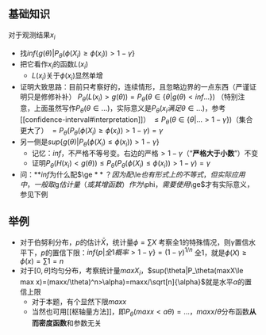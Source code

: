 ## 基础知识
对于观测结果$x_i$
- 找$inf \{g(\theta)|P_\theta(\phi(X_i)\ge \phi(x_i))>1-\gamma\}$
- 把它看作$x_i$的函数$L(x_i)$
  - $L(x_i)$关于$\phi(x_i)$显然单增
- 证明大致思路：目前只考察好的，连续情形，且忽略边界的一点东西（严谨证明只是修修补补）
$P_\theta(L(x_i)>g(\theta))=P_\theta(\theta\in \{\theta|g(\theta)<inf...\})$
（特别注意，上面虽然写作$P_\theta(\theta\in ...)$，实际意义是$P_\theta(x_i满足\theta\in ...)$，参考[[confidence-interval#interpretation]]）
$\le P_\theta(\theta\in \{\theta|...>1-\gamma\})$（集合更大了）
$=P_\theta(P_\theta(\phi(X_i)\ge \phi(x_i))>1-\gamma)=\gamma$
- 另一侧是$sup\{g(\theta)|P_\theta(\phi(X_i)\le \phi(x_i))>1-\gamma\}$
  - 记忆：$inf$，不严格不等号变。右边的严格$>1-\gamma$（“**严格大于小数**”）不变
  - 证明$P_\theta(H(x_i)<g(\theta))\le P_\theta(P_\theta(\phi(X_i)\le \phi(x_i))>1-\gamma)=\gamma$
- 问：**$inf$为什么配$\ge $**？因为配$\le$也有形式上的不等式，但实际应用中，一般取$g$估计量（或其增函数）作为$\phi$，需要使用$\ge$才有实际意义，参见下例
## 举例
- 对于伯努利分布，$p$的估计$\bar X$，统计量$\phi = \sum X$
考察全1的特殊情况，则$\gamma$置信水平下，$p$的置信下限：$inf\{p|全1概率>1-\gamma\}=(1-\gamma)^{1/n}$
全1，就是$\phi(X)\ge \phi(x)=\sum 1=n$
- 对于$[0,\theta]$均匀分布，考察统计量$maxX_i$，$sup(\theta|P_\theta(maxX\le max x)=(maxx/\theta)^n>\alpha)=maxx/\sqrt[n]{\alpha}$就是水平$\alpha$的置信上限
  - 对于本题，有个显然下限$maxx$
  - 当然也可用[[枢轴量方法]]，即$P_\theta(maxx<a\theta)=...$，$maxx/\theta$分布函数**从而密度函数**和参数无关